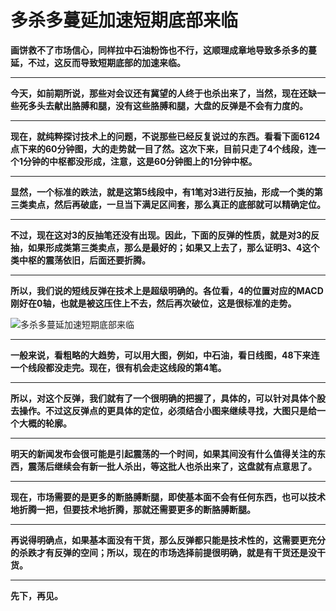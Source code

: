 多杀多蔓延加速短期底部来临
====

			

**画饼救不了市场信心，同样拉中石油粉饰也不行，这顺理成章地导致多杀多的蔓延，不过，这反而导致短期底部的加速来临。**

** **

**今天，如前期所说，那些对会议还有冀望的人终于也杀出来了，当然，现在还缺一些死多头去献出胳膊和腿，没有这些胳膊和腿，大盘的反弹是不会有力度的。**

** **

**现在，就纯粹探讨技术上的问题，不说那些已经反复说过的东西。看看下面6124点下来的60分钟图，大的走势就一目了然。这次下来，目前只走了4个线段，连一个1分钟的中枢都没形成，注意，这是60分钟图上的1分钟中枢。**

** **

**显然，一个标准的跌法，就是这第5线段中，有1笔对3进行反抽，形成一个类的第三类卖点，然后再破底，一旦当下满足区间套，那么真正的底部就可以精确定位。**

** **

**不过，现在这对3的反抽笔还没有出现。因此，下面的反弹的性质，就是对3的反抽，如果形成类第三类卖点，那么是最好的；如果又上去了，那么证明3、4这个类中枢的震荡依旧，后面还要折腾。**

** **

**所以，我们说的短线反弹在技术上是超级明确的。各位看，4的位置对应的MACD刚好在0轴，也就是被这压住上不去，然后再次破位，这是很标准的走势。**

![多杀多蔓延加速短期底部来临](http://simg.sinajs.cn/blog7style/images/common/sg_trans.gif)

** **

**一般来说，看粗略的大趋势，可以用大图，例如，中石油，看日线图，48下来连一个线段都没走完。现在，很有机会走这线段的第4笔。**

** **

**所以，对这个反弹，我们就有了一个很明确的把握了，具体的，可以针对具体个股去操作。不过这反弹点的更具体的定位，必须结合小图来继续寻找，大图只是给一个大概的轮廓。**

** **

**明天的新闻发布会很可能是引起震荡的一个时间，如果其间没有什么值得关注的东西，震荡后继续会有新一批人杀出，等这批人也杀出来了，这盘就有点意思了。**

** **

**现在，市场需要的是更多的断胳膊断腿，即使基本面不会有任何东西，也可以技术地折腾一把，但要技术地折腾，那就还需要更多的断胳膊断腿。**

** **

**再说得明确点，如果基本面没有干货，那么反弹都只能是技术性的，这需要更充分的杀跌才有反弹的空间；所以，现在的市场选择前提很明确，就是有干货还是没干货。**

** **

**先下，再见。**
